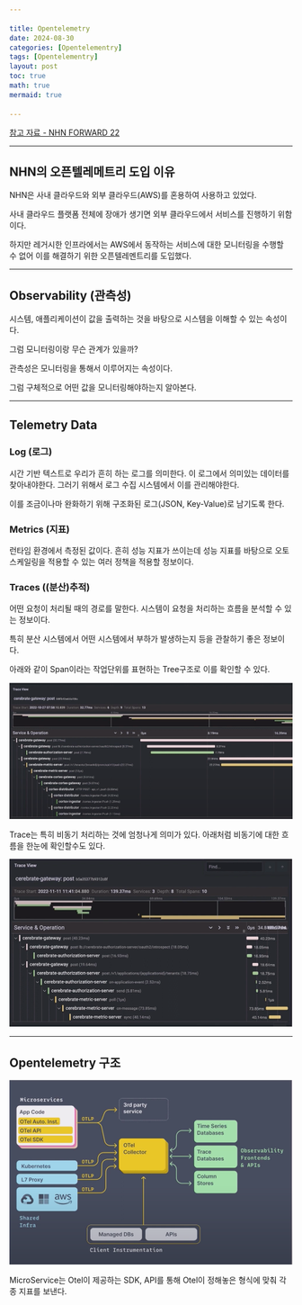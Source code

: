 ```yaml
---

title: Opentelemetry
date: 2024-08-30
categories: [Opentelementry]
tags: [Opentelementry]
layout: post
toc: true
math: true
mermaid: true

---
```


[참고 자료 - NHN FORWARD 22](https://www.youtube.com/watch?v=EZmUxMtx5Fc)

---


## NHN의 오픈텔레메트리 도입 이유

NHN은 사내 클라우드와 외부 클라우드(AWS)를 혼용하여 사용하고 있었다.

사내 클라우드 플랫폼 전체에 장애가 생기면 외부 클라우드에서 서비스를 진행하기 위함이다.

하지만 레거시한 인프라에서는 AWS에서 동작하는 서비스에 대한 모니터링을 수행할 수 없어 이를 해결하기 위한 오픈텔레멘트리를 도입했다.

---

## Observability (관측성)

시스템, 애플리케이션이 값을 출력하는 것을 바탕으로 시스템을 이해할 수 있는 속성이다.

그럼 모니터링이랑 무슨 관계가 있을까?

관측성은 모니터링을 통해서 이루어지는 속성이다.

그럼 구체적으로 어떤 값을 모니터링해야하는지 알아본다.

---

## Telemetry Data

### Log (로그)

시간 기반 텍스트로 우리가 흔히 하는 로그를 의미한다. 이 로그에서 의미있는 데이터를 찾아내야한다. 그러기 위해서 로그 수집 시스템에서 이를 관리해야한다.

이를 조금이나마 완화하기 위해 구조화된 로그(JSON, Key-Value)로 남기도록 한다.

### Metrics (지표)

런타임 환경에서 측정된 값이다. 흔히 성능 지표가 쓰이는데 성능 지표를 바탕으로 오토 스케일링을 적용할 수 있는 여러 정책을 적용할 정보이다.

### Traces ((분산)추적)

어떤 요청이 처리될 때의 경로를 말한다. 시스템이 요청을 처리하는 흐름을 분석할 수 있는 정보이다.

특히 분산 시스템에서 어떤 시스템에서 부하가 발생하는지 등을 관찰하기 좋은 정보이다.

아래와 같이 Span이라는 작업단위를 표현하는 Tree구조로 이를 확인할 수 있다.

![](https://github.com/K-Diger/K-Diger.github.io/blob/main/images/opentelemetry/trace.png?raw=true)

Trace는 특히 비동기 처리하는 것에 엄청나게 의미가 있다. 아래처럼 비동기에 대한 흐름을 한눈에 확인할수도 있다.

![](https://github.com/K-Diger/K-Diger.github.io/blob/main/images/opentelemetry/trace-async.png?raw=true)

---

## Opentelemetry 구조

![](https://github.com/K-Diger/K-Diger.github.io/blob/main/images/opentelemetry/opentelemetry-architecture.png?raw=true)

MicroService는 Otel이 제공하는 SDK, API를 통해 Otel이 정해놓은 형식에 맞춰 각종 지표를 보낸다.
